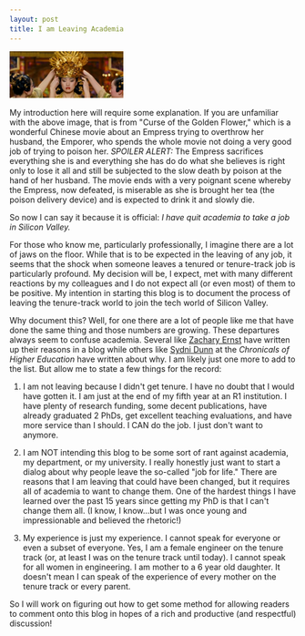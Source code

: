 ```yaml
---
layout: post
title: I am Leaving Academia
---
```




<img src="/images/goldenFlower.png" alt="goldenFlower" style="width: 200px;"/>

My introduction here will require some explanation.  If you are unfamiliar with the above image, that is from "Curse of the Golden Flower," which is a wonderful Chinese movie about an Empress trying to overthrow her husband, the Emporer, who spends the whole movie not doing a very good job of trying to poison her.  *SPOILER ALERT:* The Empress sacrifices everything she is and everything she has do do what she believes is right only to lose it all and still be subjected to the slow death by poison at the hand of her husband.  The movie ends with a very poignant scene whereby the Empress, now defeated, is miserable as she is brought her tea (the poison delivery device) and is expected to drink it and slowly die.

So now I can say it because it is official:  *I have quit academia to take a job in Silicon Valley.*

For those who know me, particularly professionally, I imagine there are a lot of jaws on the floor.  While that is to be expected in the leaving of any job, it seems that the shock when someone leaves a tenured or tenure-track job is particularly profound.  My decision will be, I expect, met with many different reactions by my colleagues and I do not expect all (or even most) of them to be positive.  My intention in starting this blog is to document the process of leaving the tenure-track world to join the tech world of Silicon Valley.  

Why document this?  Well, for one there are a lot of people like me that have done the same thing and those numbers are growing.  These departures always seem to confuse academia.  Several like [Zachary Ernst](http://goodbyeacademia.com/wordpress/?p=19) have written up their reasons in a blog while others like [Sydni Dunn](https://chroniclevitae.com/news/216-why-so-many-academics-quit-and-tell) at the *Chronicals of Higher Education* have written about why.  I am likely just one more to add to the list.  But allow me to state a few things for the record:

1. I am not leaving because I didn't get tenure.  I have no doubt that I would have gotten it.  I am just at the end of my fifth year at an R1 institution.  I have plenty of research funding, some decent publications, have already graduated 2 PhDs, get excellent teaching evaluations, and have more service than I should.  I CAN do the job.  I just don't want to anymore.

2. I am NOT intending this blog to be some sort of rant against academia, my department, or my university.  I really honestly just want to start a dialog about why people leave the so-called "job for life."  There are reasons that I am leaving that could have been changed, but it requires all of academia to want to change them.  One of the hardest things I have learned over the past 15 years since getting my PhD is that I can't change them all.  (I know, I know...but I was once young and impressionable and believed the rhetoric!)

3. My experience is just my experience.  I cannot speak for everyone or even a subset of everyone.  Yes, I am a female engineer on the tenure track (or, at least I was on the tenure track until today).  I cannot speak for all women in engineering.  I am mother to a 6 year old daughter.  It doesn't mean I can speak of the experience of every mother on the tenure track or every parent.

So I will work on figuring out how to get some method for allowing readers to comment onto this blog in hopes of a rich and productive (and respectful) discussion!
